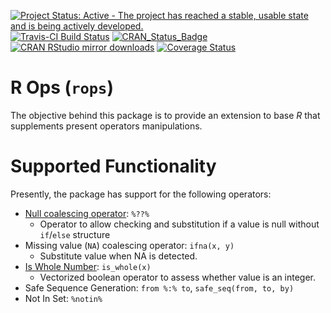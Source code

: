 
[![Project Status: Active - The project has reached a stable, usable
state and is being actively
developed.](http://www.repostatus.org/badges/latest/active.svg)](http://www.repostatus.org/#active)
[![Travis-CI Build
Status](https://travis-ci.org/coatless/rops.svg?branch=master)](https://travis-ci.org/coatless/rops)
[![CRAN\_Status\_Badge](http://www.r-pkg.org/badges/version/rop)](https://cran.r-project.org/package=rops)
[![CRAN RStudio mirror
downloads](http://cranlogs.r-pkg.org/badges/rops)](http://www.r-pkg.org/pkg/rops)
[![Coverage
Status](https://img.shields.io/codecov/c/github/coatless/rops/master.svg)](https://codecov.io/github/coatless/rops?branch=master)

# R Ops (`rops`)

The objective behind this package is to provide an extension to base *R*
that supplements present operators manipulations.

# Supported Functionality

Presently, the package has support for the following operators:

  - [Null coalescing
    operator](https://en.wikipedia.org/wiki/Null_coalescing_operator):
    `%??%`
      - Operator to allow checking and substitution if a value is null
        without `if`/`else` structure
  - Missing value (`NA`) coalescing operator: `ifna(x, y)`
      - Substitute value when NA is detected.
  - [Is Whole Number](https://en.wikipedia.org/wiki/Integer):
    `is_whole(x)`
      - Vectorized boolean operator to assess whether value is an
        integer.
  - Safe Sequence Generation: `from %:% to`, `safe_seq(from, to, by)`
  - Not In Set: `%notin%`
